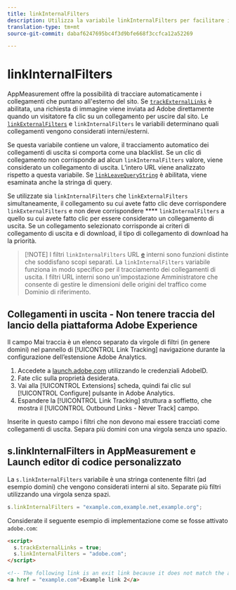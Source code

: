 ```yaml
---
title: linkInternalFilters
description: Utilizza la variabile linkInternalFilters per facilitare il tracciamento automatico dei collegamenti in uscita.
translation-type: tm+mt
source-git-commit: dabaf6247695bc4f3d9bfe668f3ccfca12a52269

---
```



# linkInternalFilters

AppMeasurement offre la possibilità di tracciare automaticamente i collegamenti che puntano all&#39;esterno del sito. Se [`trackExternalLinks`](trackexternallinks.md) è abilitata, una richiesta di immagine viene inviata ad Adobe direttamente quando un visitatore fa clic su un collegamento per uscire dal sito. Le [`linkExternalFilters`](linkexternalfilters.md) e `linkInternalFilters` le variabili determinano quali collegamenti vengono considerati interni/esterni.

Se questa variabile contiene un valore, il tracciamento automatico dei collegamenti di uscita si comporta come una blacklist. Se un clic di collegamento non corrisponde ad alcun `linkInternalFilters` valore, viene considerato un collegamento di uscita. L’intero URL viene analizzato rispetto a questa variabile. Se [`linkLeaveQueryString`](linkleavequerystring.md) è abilitata, viene esaminata anche la stringa di query.

Se utilizzate sia `linkInternalFilters` che `linkExternalFilters` simultaneamente, il collegamento su cui avete fatto clic deve corrispondere `linkExternalFilters` e non deve corrispondere **** `linkInternalFilters` a quello su cui avete fatto clic per essere considerato un collegamento di uscita. Se un collegamento selezionato corrisponde ai criteri di collegamento di uscita e di download, il tipo di collegamento di download ha la priorità.

>[!NOTE] I filtri `linkInternalFilters` URL [e](/help/admin/admin/internal-url-filter-admin.md) interni sono funzioni distinte che soddisfano scopi separati. La `linkInternalFilters` variabile funziona in modo specifico per il tracciamento dei collegamenti di uscita. I filtri URL interni sono un&#39;impostazione Amministratore che consente di gestire le dimensioni delle origini del traffico come Dominio di riferimento.

## Collegamenti in uscita - Non tenere traccia del lancio della piattaforma Adobe Experience

Il campo Mai traccia è un elenco separato da virgole di filtri (in genere domini) nel pannello di [!UICONTROL Link Tracking] navigazione durante la configurazione dell’estensione Adobe Analytics.

1. Accedete a [launch.adobe.com](https://launch.adobe.com) utilizzando le credenziali AdobeID.
2. Fate clic sulla proprietà desiderata.
3. Vai alla [!UICONTROL Extensions] scheda, quindi fai clic sul [!UICONTROL Configure] pulsante in Adobe Analytics.
4. Espandere la [!UICONTROL Link Tracking] struttura a soffietto, che mostra il [!UICONTROL Outbound Links - Never Track] campo.

Inserite in questo campo i filtri che non devono mai essere tracciati come collegamenti di uscita. Separa più domini con una virgola senza uno spazio.

## s.linkInternalFilters in AppMeasurement e Launch editor di codice personalizzato

La `s.linkInternalFilters` variabile è una stringa contenente filtri (ad esempio domini) che vengono considerati interni al sito. Separate più filtri utilizzando una virgola senza spazi.

```js
s.linkInternalFilters = "example.com,example.net,example.org";
```

Considerate il seguente esempio di implementazione come se fosse attivato `adobe.com`:

```html
<script>
  s.trackExternalLinks = true;
  s.linkInternalFilters = "adobe.com";
</script>

<!-- The following link is an exit link because it does not match the anything under linkInternalFilters -->
<a href = "example.com">Example link 2</a>
```
